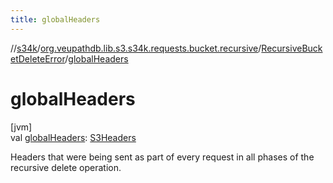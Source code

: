 ```yaml
---
title: globalHeaders
---
```

//[s34k](../../../index.html)/[org.veupathdb.lib.s3.s34k.requests.bucket.recursive](../index.html)/[RecursiveBucketDeleteError](index.html)/[globalHeaders](global-headers.html)



# globalHeaders



[jvm]\
val [globalHeaders](global-headers.html): [S3Headers](../../org.veupathdb.lib.s3.s34k.fields.headers/-s3-headers/index.html)



Headers that were being sent as part of every request in all phases of the recursive delete operation.





